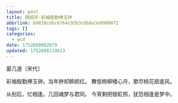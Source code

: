 ```yaml
---
layout: post
title: 鹧鸪天·彩袖殷勤捧玉钟
abbrlink: b9828cdbc6764c95b3c6b6a3e9909872
tags: []
categories:
  - wcd
date: 1752808082679
updated: 1752808114613
---
```


晏几道〔宋代〕

彩袖殷勤捧玉钟。当年拚却醉颜红。
舞低杨柳楼心月，歌尽桃花扇底风。

从别后，忆相逢。几回魂梦与君同。
今宵剩把银釭照，犹恐相逢是梦中。
